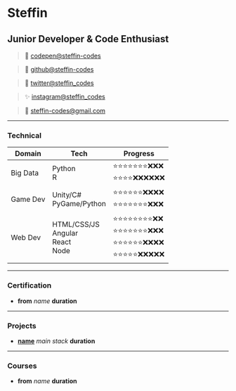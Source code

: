 # Steffin
## Junior Developer & Code Enthusiast

> :art: [codepen@steffin-codes](https://codepen.io/steffin-codes)

> :beers: [github@steffin-codes](https://github.com/steffin-codes)

> :pencil: [twitter@steffin_codes](https://twitter.com/steffin_codes)

> :sparkles: [instagram@steffin_codes](https://www.instagram.com/steffin_codes/)

> :speech_balloon: [steffin-codes@gmail.com](mailto:steffin-codes@gmail.com)

------

### Technical

| Domain 		| Tech 			| Progress 		|
| --- 			| --- 			| --- 			|
| Big Data | Python <br/> R | :star::star::star::star::star::star::star::x::x::x: <br/> :star::star::star::star::x::x::x::x::x::x: |
| Game Dev | Unity/C# <br/> PyGame/Python | :star::star::star::star::star::star::x::x::x::x: <br/> :star::star::star::star::star::star::star::x::x::x: |
| Web Dev | HTML/CSS/JS <br/> Angular <br/> React <br/> Node | :star::star::star::star::star::star::star::star::x::x: <br/> :star::star::star::star::star::star::star::x::x::x: <br/> :star::star::star::star::star::star::x::x::x::x: <br/> :star::star::star::star::star::x::x::x::x::x: |

------

### Certification

* **from** *name* __duration__
	<!-- ![Image of certificate](https://octodex.github.com/images/yaktocat.png) -->

------

### Projects

* **[name]()** *main stack* __duration__
	<!-- ![Image of project](https://octodex.github.com/images/yaktocat.png) -->

------

### Courses

* **from** *name* __duration__
	<!-- ![Image of course](https://octodex.github.com/images/yaktocat.png) -->
